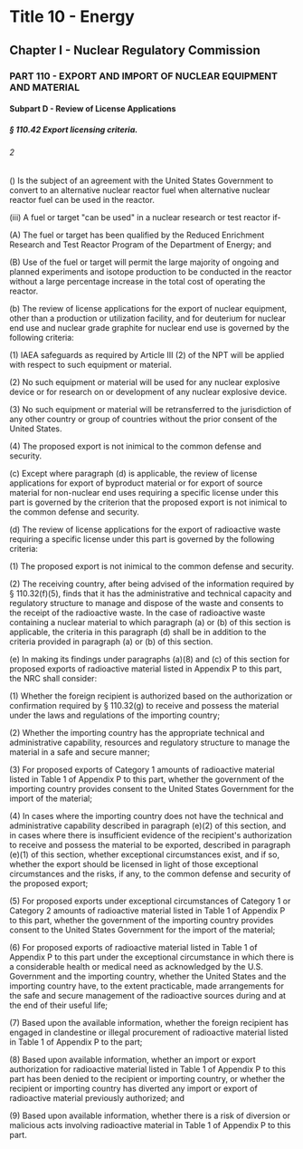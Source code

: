 
# Title 10 - Energy
## Chapter I - Nuclear Regulatory Commission
### PART 110 - EXPORT AND IMPORT OF NUCLEAR EQUIPMENT AND MATERIAL
#### Subpart D - Review of License Applications
##### § 110.42 Export licensing criteria.
###### 2

() Is the subject of an agreement with the United States Government to convert to an alternative nuclear reactor fuel when alternative nuclear reactor fuel can be used in the reactor.

(iii) A fuel or target "can be used" in a nuclear research or test reactor if-

(A) The fuel or target has been qualified by the Reduced Enrichment Research and Test Reactor Program of the Department of Energy; and

(B) Use of the fuel or target will permit the large majority of ongoing and planned experiments and isotope production to be conducted in the reactor without a large percentage increase in the total cost of operating the reactor.

(b) The review of license applications for the export of nuclear equipment, other than a production or utilization facility, and for deuterium for nuclear end use and nuclear grade graphite for nuclear end use is governed by the following criteria:

(1) IAEA safeguards as required by Article III (2) of the NPT will be applied with respect to such equipment or material.

(2) No such equipment or material will be used for any nuclear explosive device or for research on or development of any nuclear explosive device.

(3) No such equipment or material will be retransferred to the jurisdiction of any other country or group of countries without the prior consent of the United States.

(4) The proposed export is not inimical to the common defense and security.

(c) Except where paragraph (d) is applicable, the review of license applications for export of byproduct material or for export of source material for non-nuclear end uses requiring a specific license under this part is governed by the criterion that the proposed export is not inimical to the common defense and security.

(d) The review of license applications for the export of radioactive waste requiring a specific license under this part is governed by the following criteria:

(1) The proposed export is not inimical to the common defense and security.

(2) The receiving country, after being advised of the information required by § 110.32(f)(5), finds that it has the administrative and technical capacity and regulatory structure to manage and dispose of the waste and consents to the receipt of the radioactive waste. In the case of radioactive waste containing a nuclear material to which paragraph (a) or (b) of this section is applicable, the criteria in this paragraph (d) shall be in addition to the criteria provided in paragraph (a) or (b) of this section.

(e) In making its findings under paragraphs (a)(8) and (c) of this section for proposed exports of radioactive material listed in Appendix P to this part, the NRC shall consider:

(1) Whether the foreign recipient is authorized based on the authorization or confirmation required by § 110.32(g) to receive and possess the material under the laws and regulations of the importing country;

(2) Whether the importing country has the appropriate technical and administrative capability, resources and regulatory structure to manage the material in a safe and secure manner;

(3) For proposed exports of Category 1 amounts of radioactive material listed in Table 1 of Appendix P to this part, whether the government of the importing country provides consent to the United States Government for the import of the material;

(4) In cases where the importing country does not have the technical and administrative capability described in paragraph (e)(2) of this section, and in cases where there is insufficient evidence of the recipient's authorization to receive and possess the material to be exported, described in paragraph (e)(1) of this section, whether exceptional circumstances exist, and if so, whether the export should be licensed in light of those exceptional circumstances and the risks, if any, to the common defense and security of the proposed export;

(5) For proposed exports under exceptional circumstances of Category 1 or Category 2 amounts of radioactive material listed in Table 1 of Appendix P to this part, whether the government of the importing country provides consent to the United States Government for the import of the material;

(6) For proposed exports of radioactive material listed in Table 1 of Appendix P to this part under the exceptional circumstance in which there is a considerable health or medical need as acknowledged by the U.S. Government and the importing country, whether the United States and the importing country have, to the extent practicable, made arrangements for the safe and secure management of the radioactive sources during and at the end of their useful life;

(7) Based upon the available information, whether the foreign recipient has engaged in clandestine or illegal procurement of radioactive material listed in Table 1 of Appendix P to the part;

(8) Based upon available information, whether an import or export authorization for radioactive material listed in Table 1 of Appendix P to this part has been denied to the recipient or importing country, or whether the recipient or importing country has diverted any import or export of radioactive material previously authorized; and

(9) Based upon available information, whether there is a risk of diversion or malicious acts involving radioactive material in Table 1 of Appendix P to this part.
